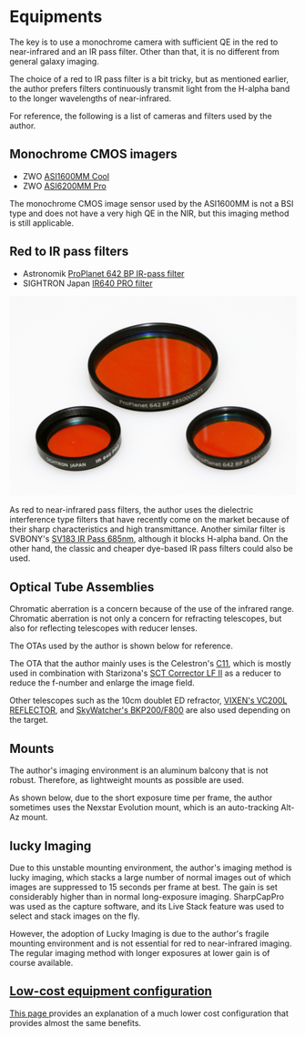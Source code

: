# Equipments

The key is to use a monochrome camera with sufficient QE in the red to near-infrared and an IR pass filter. Other than that, it is no different from general galaxy imaging.

The choice of a red to IR pass filter is a bit tricky, but as mentioned earlier, the author prefers filters continuously transmit light from the H-alpha band to the longer wavelengths of near-infrared.

For reference, the following is a list of cameras and filters used by the author.

## Monochrome CMOS imagers
* ZWO [ASI1600MM Cool](https://astronomy-imaging-camera.com/product/asi1600mm-cool)
* ZWO [ASI6200MM Pro](https://astronomy-imaging-camera.com/product/asi6200mm-pro-mono)

The monochrome CMOS image sensor used by the ASI1600MM is not a BSI type and does not have a very high QE in the NIR, but this imaging method is still applicable.

## Red to IR pass filters
* Astronomik [ProPlanet 642 BP IR-pass filter](https://www.astronomik.com/en/infrarot-passfilter-infrared-pass-filters/proplanet-642-bp-ir-passfilter.html)
* SIGHTRON Japan [IR640 PRO filter](https://www.sightron.co.jp/product/irpro_filter.html)

![Red to IR pass filters](imgs/IR640.jpg)

As red to near-infrared pass filters, the author uses the dielectric interference type filters that have recently come on the market because of their sharp characteristics and high transmittance. Another similar filter is SVBONY's [SV183 IR Pass 685nm](https://www.svbony.com/sv183-filter/), although it blocks H-alpha band.
On the other hand, the classic and cheaper dye-based IR pass filters could also be used.

## Optical Tube Assemblies

Chromatic aberration is a concern because of the use of the infrared range. Chromatic aberration is not only a concern for refracting telescopes, but also for reflecting telescopes with reducer lenses.

The OTAs used by the author is shown below for reference.

The OTA that the author mainly uses is the Celestron's [C11](https://www.celestron.com/products/c11-optical-tube-assembly-cge-dovetail), which is mostly used in combination with Starizona's [SCT Corrector LF II](https://starizona.com/collections/featured/products/starizona-sct-corrector-lf-large-format-reducer-coma-corrector) as a reducer to reduce the f-number and enlarge the image field.

Other telescopes such as the 10cm doublet ED refractor, [VIXEN's VC200L REFLECTOR](https://global.vixen.co.jp/en/product/2632_02/), and [SkyWatcher's BKP200/F800](http://skywatcher.com/product/quattro-200-st/)
 are also used depending on the target.



## Mounts

The author's imaging environment is an aluminum balcony that is not robust. Therefore, as lightweight mounts as possible are used.

As shown below, due to the short exposure time per frame, the author sometimes uses the Nexstar Evolution mount, which is an auto-tracking Alt-Az mount.

## lucky Imaging

Due to this unstable mounting environment, the author's imaging method is lucky imaging, which stacks a large number of normal images out of which images are suppressed to 15 seconds per frame at best. The gain is set considerably higher than in normal long-exposure imaging.
SharpCapPro was used as the capture software, and its Live Stack feature was used to select and stack images on the fly.

However, the adoption of Lucky Imaging is due to the author's fragile mounting environment and is not essential for red to near-infrared imaging. The regular imaging method with longer exposures at lower gain is of course available.

## [Low-cost equipment configuration](IMX462_QHT5III462C_NIRgalaxyImaging.md)

[This page ](IMX462_QHT5III462C_NIRgalaxyImaging.md) provides an explanation of a much lower cost configuration that provides almost the same benefits.
